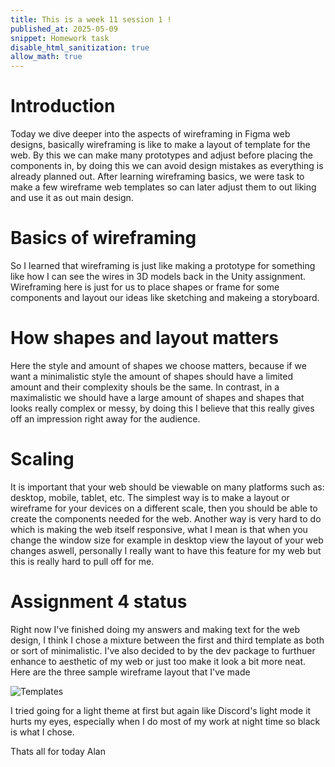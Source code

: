 ```yaml
---
title: This is a week 11 session 1 !
published_at: 2025-05-09
snippet: Homework task 
disable_html_sanitization: true
allow_math: true
---
```


# Introduction

Today we dive deeper into the aspects of wireframing in Figma web designs, basically wireframing is like to make a layout of template for the web. By this we can make many prototypes and adjust before placing the components in, by doing this we can avoid design mistakes as everything is already planned out. After learning wireframing basics, we were task to make a few wireframe web templates so can later adjust them to out liking and use it as out main design.

# Basics of wireframing

So I learned that wireframing is just like making a prototype for something like how I can see the wires in 3D models back in the Unity assignment. Wireframing here is just for us to place shapes or frame for some components and layout our ideas like sketching and makeing a storyboard.

# How shapes and layout matters

Here the style and amount of shapes we choose matters, because if we want a minimalistic style the amount of shapes should have a limited amount and their complexity shouls be the same. In contrast, in a maximalistic we should have a large amount of shapes and shapes that looks really complex or messy, by doing this I believe that this really gives off an impression right away for the audience.

# Scaling

It is important that your web should be viewable on many platforms such as: desktop, mobile, tablet, etc. The simplest way is to make a layout or wireframe for your devices on a different scale, then you should be able to create the components needed for the web. Another way is very hard to do which is making the web itself responsive, what I mean is that when you change the window size for example in desktop view the layout of your web changes aswell, personally I really want to have this feature for my web but this is really hard to pull off for me.

# Assignment 4 status

Right now I've finished doing my answers and making text for the web design, I think I chose a mixture between the first and third template as both or sort of minimalistic. I've also decided to by the dev package to furthuer enhance to aesthetic of my web or just too make it look a bit more neat. Here are the three sample wireframe layout that I've made

![Templates](w10s2/tempaltes.png)

I tried going for a light theme at first but again like Discord's light mode it hurts my eyes, especially when I do most of my work at night time so black is what I chose.

Thats all for today
Alan